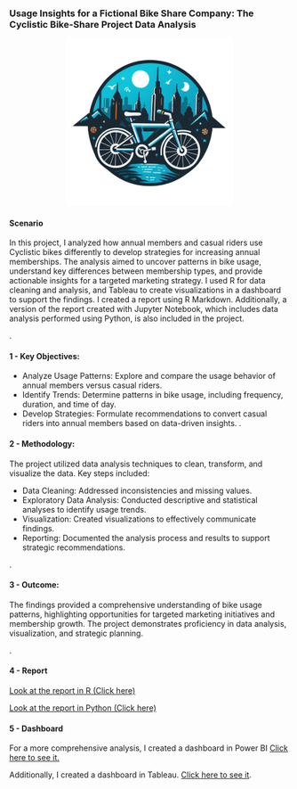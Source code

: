### Usage Insights for a Fictional Bike Share Company: The Cyclistic Bike-Share Project Data Analysis

<div style="text-align: center;"><img src="CyclisticLogo.png" alt="Example Image" width="300"/></div>

#### Scenario
In this project, I analyzed how annual members and casual riders use Cyclistic bikes differently to develop strategies for increasing annual memberships. The analysis aimed to uncover patterns in bike usage, understand key differences between membership types, and provide actionable insights for a targeted marketing strategy. I used R for data cleaning and analysis, and Tableau to create visualizations in a dashboard to support the findings. I created a report using R Markdown. Additionally, a version of the report created with Jupyter Notebook, which includes data analysis performed using Python, is also included in the project.

.

#### 1 - Key Objectives:

- Analyze Usage Patterns: Explore and compare the usage behavior of annual members versus casual riders.
- Identify Trends: Determine patterns in bike usage, including frequency, duration, and time of day.
- Develop Strategies: Formulate recommendations to convert casual riders into annual members based on data-driven insights. 
.

#### 2 - Methodology:

The project utilized data analysis techniques to clean, transform, and visualize the data. Key steps included:

- Data Cleaning: Addressed inconsistencies and missing values.
- Exploratory Data Analysis: Conducted descriptive and statistical analyses to identify usage trends.
- Visualization: Created visualizations to effectively communicate findings.
- Reporting: Documented the analysis process and results to support strategic recommendations.

.

#### 3 - Outcome:

The findings provided a comprehensive understanding of bike usage patterns, highlighting opportunities for targeted marketing initiatives and membership growth. The project demonstrates proficiency in data analysis, visualization, and strategic planning.

.

#### 4 - Report
[Look at the report in R (Click here)](Data_Analysys_REPORT_Cyclistic_bike_share.pdf)

[Look at the report in Python (Click here)](Cyclistic_Bike_Share_Client_Usage_Report.pdf)

#### 5 - Dashboard

For a more comprehensive analysis, I created a dashboard in Power BI [Click here to see it.](https://app.powerbi.com/view?r=eyJrIjoiNjJlNDQ1MGYtMjVmOS00NDY5LWI0NjEtNzc2ODZiM2I5OGNlIiwidCI6ImEyZTJiYTY0LWUwNTQtNDMxYS1hNWIyLTg5MjJmZjIyN2U3OSIsImMiOjR9)

Additionally, I created a dashboard in Tableau. [Click here to see it](https://public.tableau.com/app/profile/francisco.navarro7243/viz/CiclysticBike-Share/Dashboard1). 
